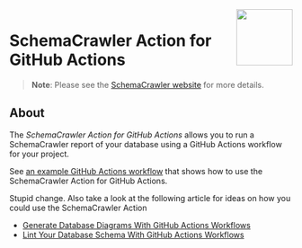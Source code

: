 <img src="https://raw.githubusercontent.com/schemacrawler/SchemaCrawler/master/schemacrawler-website/src/site/resources/images/schemacrawler_logo.png" height="100px" width="100px" align="right" />

# SchemaCrawler Action for GitHub Actions

> **Note**: Please see the [SchemaCrawler website](https://www.schemacrawler.com/) for more details.

## About

The *SchemaCrawler Action for GitHub Actions* allows you to run a SchemaCrawler report of your database using a GitHub Actions workflow for your project.

See [an example GitHub Actions workflow](https://github.com/schemacrawler/SchemaCrawler-Action-Usage-Example) that shows how to use the SchemaCrawler Action for GitHub Actions.

Stupid change.
Also take a look at the following article for ideas on how you could use the SchemaCrawler Action
- [Generate Database Diagrams With GitHub Actions Workflows](https://dev.to/sualeh/generate-database-diagrams-with-github-actions-workflows-4l96)
- [Lint Your Database Schema With GitHub Actions Workflows](https://dev.to/sualeh/lint-your-database-schema-with-github-actions-workflows-57cg)
